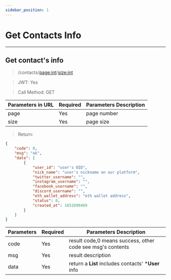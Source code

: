 ```yaml
---
sidebar_position: 1
---
```


# Get Contacts Info
___
## Get contact's info
> /contacts/<page:int>/<size:int>

> JWT: Yes

> Call Method: GET

| Parameters in URL | Required |  Parameters Description|
| ------------- | ------------- |--------|
| page  | Yes  |  page number  |
| size  | Yes  |  page size  |

> Return:

```json
{
    "code": 0,
    "msg": "ok",
    "data": [
        {
            "user_id": "user's OID",
            "nick_name": "user's nickname on our platform",
            "twitter_username": "",
            "instagram_username": "",
            "facebook_username": "",
            "discord_username": "",
            "eth_wallet_address": "eth wallet address",
            "status": 0,
            "created_at": 1652699469
        }
    ]
}
```

| Parameters  | Required |  Parameters Description|
| ------------- | ------------- |--------|
| code  | Yes  |  result code,0 means success, other code see msg's contents  |
| msg  | Yes  | result description   |
| data  | Yes  | return a **List** includes contacts' ***User** info |
